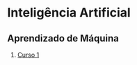 # Inteligência Artificial

## Aprendizado de Máquina

1. [Curso 1](aprendizado-de-maquina/curso-1/README.md)